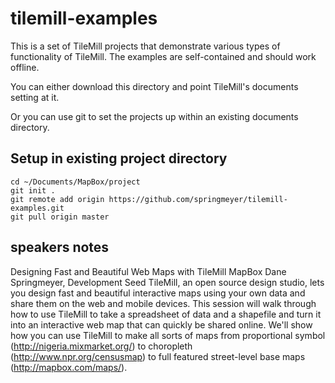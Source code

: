 # tilemill-examples

This is a set of TileMill projects that demonstrate various types of
functionality of TileMill. The examples are self-contained and should work offline.

You can either download this directory and point TileMill's documents setting at it.

Or you can use git to set the projects up within an existing documents directory.

## Setup in existing project directory

    cd ~/Documents/MapBox/project
    git init .
    git remote add origin https://github.com/springmeyer/tilemill-examples.git
    git pull origin master


## speakers notes

Designing Fast and Beautiful Web Maps with TileMill MapBox
Dane Springmeyer, Development Seed
TileMill, an open source design studio, lets you design fast and beautiful interactive maps using your own data and share them on the web and mobile devices. This session will walk through how to use TileMill to take a spreadsheet of data and a shapefile and turn it into an interactive web map that can quickly be shared online. We'll show how you can use TileMill to make all sorts of maps from proportional symbol (http://nigeria.mixmarket.org/) to choropleth (http://www.npr.org/censusmap) to full featured street-level base maps (http://mapbox.com/maps/).